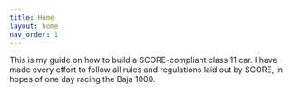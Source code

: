 ```yaml
---
title: Home
layout: home
nav_order: 1
---
```


This is my guide on how to build a SCORE-compliant class 11 car. I have made every effort to follow all rules and regulations laid out by SCORE, in hopes of one day racing the Baja 1000. 
